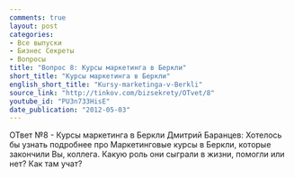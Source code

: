 ```yaml
---
comments: true
layout: post
categories:
- Все выпуски
- Бизнес Секреты
- Вопросы
title: "Вопрос 8: Курсы маркетинга в Беркли"
short_title: "Курсы маркетинга в Беркли"
english_short_title: "Kursy-marketinga-v-Berkli"
source_link: "http://tinkov.com/bizsekrety/OTvet/8"
youtube_id: "PU3n733HisE"
date_publication: "2012-05-03"
---
```

ОТвет №8 - Курсы маркетинга в Беркли
Дмитрий Баранцев:
Хотелось бы узнать подробнее про Маркетинговые курсы в Беркли, которые закончили Вы, коллега.
Какую роль они сыграли в жизни, помогли или нет?
Как там учат?

